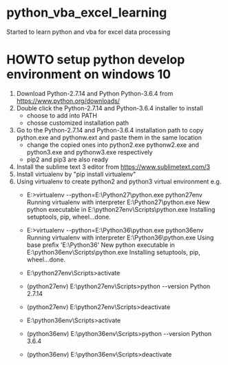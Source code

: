 # python_vba_excel_learning
Started to learn python and vba for excel data processing
# HOWTO setup python develop environment on windows 10
1) Download Python-2.7.14 and Python Python-3.6.4 from https://www.python.org/downloads/
2) Double click the Python-2.7.14 and Python-3.6.4 installer to install
     - choose to add into PATH 
     - chosse customized installation path
3) Go to the Python-2.7.14 and Python-3.6.4 installation path to copy python.exe and pythonw.ext and paste them in the same location
     - change the copied ones into python2.exe pythonw2.exe and python3.exe and pythonw3.exe respectively
     - pip2 and pip3 are also ready
4) Install the sublime text 3 editor from https://www.sublimetext.com/3
5) Install virtualenv by "pip install virtualenv"
6) Using virtualenv to create python2 and python3 virtual environment
     e.g.
     - E:\>virtualenv --python=E:\Python27\python.exe python27env
         Running virtualenv with interpreter E:\Python27\python.exe
         New python executable in E:\python27env\Scripts\python.exe
         Installing setuptools, pip, wheel...done.

     - E:\>virtualenv --python=E:\Python36\python.exe python36env
         Running virtualenv with interpreter E:\Python36\python.exe
         Using base prefix 'E:\\Python36'
         New python executable in E:\python36env\Scripts\python.exe
         Installing setuptools, pip, wheel...done.

     - E:\python27env\Scripts>activate

     - (python27env) E:\python27env\Scripts>python --version
       Python 2.7.14

     - (python27env) E:\python27env\Scripts>deactivate

     - E:\python36env\Scripts>activate

     - (python36env) E:\python36env\Scripts>python --version
       Python 3.6.4

     - (python36env) E:\python36env\Scripts>deactivate
